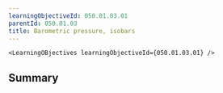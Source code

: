 ```yaml
---
learningObjectiveId: 050.01.03.01
parentId: 050.01.03
title: Barometric pressure, isobars
---
```


```tsx eval
<LearningOBjectives learningObjectiveId={050.01.03.01} />
```

## Summary

